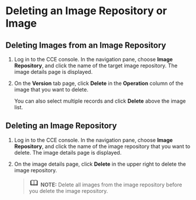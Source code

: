 # Deleting an Image Repository or Image<a name="cce_01_0212"></a>

## Deleting Images from an Image Repository<a name="section68603831219"></a>

1.  Log in to the CCE console. In the navigation pane, choose  **Image Repository**, and click the name of the target image repository. The image details page is displayed.
2.  On the  **Version**  tab page, click  **Delete**  in the  **Operation**  column of the image that you want to delete.

    You can also select multiple records and click  **Delete**  above the image list.


## Deleting an Image Repository<a name="section11861638111215"></a>

1.  Log in to the CCE console. In the navigation pane, choose  **Image Repository**, and click the name of the image repository that you want to delete. The image details page is displayed.
2.  On the image details page, click  **Delete**  in the upper right to delete the image repository.

    >![](public_sys-resources/icon-note.gif) **NOTE:** 
    >Delete all images from the image repository before you delete the image repository.


